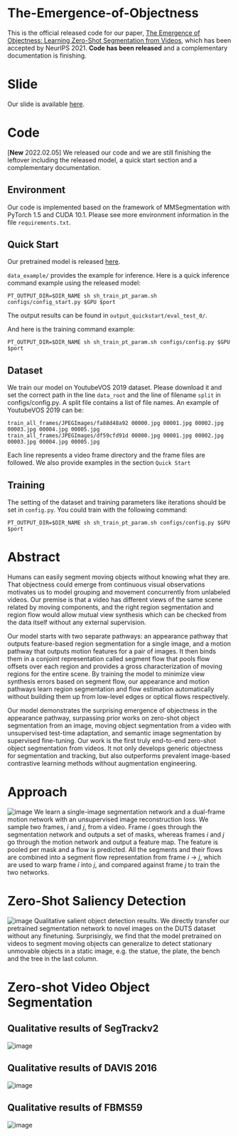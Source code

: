 # The-Emergence-of-Objectness
This is the official released code for our paper, [The Emergence of Objectness: Learning Zero-Shot Segmentation from Videos](https://openreview.net/pdf?id=grfI7Rnv5P), which has been accepted by NeurIPS 2021. **Code has been released** and a complementary documentation is finishing. 

# Slide
Our slide is available [here](https://drive.google.com/file/d/1iM6mHTHWssl8Q3vqbsW0fC4Pqki-UbfM/view?usp=sharing).

# Code
\[**New** 2022.02.05\] We released our code and we are still finishing the leftover including the released model, a quick start section and a complementary documentation. 
## Environment
Our code is implemented based on the framework of MMSegmentation with PyTorch 1.5 and CUDA 10.1. Please see more environment information in the file `requirements.txt`. 

## Quick Start
Our pretrained model is released [here](https://drive.google.com/file/d/18DYiwhd6hHfqduDfYPxmixgEOuXkne8s/view?usp=sharing). 

`data_example/` provides the example for inference. Here is a quick inference command example using the released model: 

    PT_OUTPUT_DIR=$DIR_NAME sh sh_train_pt_param.sh configs/config_start.py $GPU $port

The output results can be found in `output_quickstart/eval_test_0/`.

And here is the training command example:
    
    PT_OUTPUT_DIR=$DIR_NAME sh sh_train_pt_param.sh configs/config.py $GPU $port

## Dataset
We train our model on YoutubeVOS 2019 dataset. Please download it and set the correct path in the line `data_root` and the line of filename `split` in configs/config.py. A split file contains a list of file names. An example of YoutubeVOS 2019 can be:

    train_all_frames/JPEGImages/fa88d48a92 00000.jpg 00001.jpg 00002.jpg 00003.jpg 00004.jpg 00005.jpg 
    train_all_frames/JPEGImages/df59cfd91d 00000.jpg 00001.jpg 00002.jpg 00003.jpg 00004.jpg 00005.jpg
   
Each line represents a video frame directory and the frame files are followed. We also provide examples in the section `Quick Start`

## Training
The setting of the dataset and training parameters like iterations should be set in `config.py`. You could train with the following command:

    PT_OUTPUT_DIR=$DIR_NAME sh sh_train_pt_param.sh configs/config.py $GPU $port

# Abstract
Humans can easily segment moving objects without knowing what they are. That objectness could emerge from continuous visual observations motivates us to model grouping and movement concurrently from unlabeled videos. Our premise is that a video has different views of the same scene related by moving components, and the right region segmentation and region flow would allow mutual view synthesis which can be checked from the data itself without any external supervision. 

Our model starts with two separate pathways: an appearance pathway that outputs feature-based region segmentation for a single image, and a motion pathway that outputs motion features for a pair of images. It then binds them in a conjoint representation called segment flow that pools flow offsets over each region and provides a gross characterization of moving regions for the entire scene. By training the model to minimize view synthesis errors based on segment flow, our appearance and motion pathways learn region segmentation and flow estimation automatically without building them up from low-level edges or optical flows respectively. 

Our model demonstrates the surprising emergence of objectness in the appearance pathway, surpassing prior works on zero-shot object segmentation from an image, moving object segmentation from a video with unsupervised test-time adaptation, and semantic image segmentation by supervised fine-tuning. Our work is the first truly end-to-end zero-shot object segmentation from videos. It not only develops generic objectness for segmentation and tracking, but also outperforms prevalent image-based contrastive learning methods without augmentation engineering.

# Approach 
![image](https://user-images.githubusercontent.com/45531420/141472988-2618129e-1bee-4a12-af91-0498566f3b6f.png)
We learn a single-image segmentation network and a dual-frame motion network with an unsupervised image reconstruction loss. We sample two frames, $i$ and $j$, from a video. Frame $i$ goes through the segmentation network and outputs a set of masks, whereas frames $i$ and $j$ go through the motion network and output a feature map. The feature is pooled per mask and a flow is predicted. All the segments and their flows are combined into a segment flow representation from frame $i$ → $j$, which are used to warp frame $i$ into $j$, and compared against frame $j$ to train the two networks.

# Zero-Shot Saliency Detection
![image](https://user-images.githubusercontent.com/45531420/141473099-c36d807f-4a34-4818-b185-f8c7f44aec47.png)
Qualitative salient object detection results. We directly transfer our pretrained segmentation network to novel images on the DUTS dataset without any finetuning. Surprisingly, we find that the model pretrained on videos to segment moving objects can generalize to detect stationary unmovable objects in a static image, e.g. the statue, the plate, the bench and the tree in the last column.

# Zero-shot Video Object Segmentation
## Qualitative results of SegTrackv2
![image](https://user-images.githubusercontent.com/45531420/141473734-2c273d96-d9a5-42f3-9372-667d873f483c.png)

## Qualitative results of DAVIS 2016
![image](https://user-images.githubusercontent.com/45531420/141473806-8566300c-e399-409c-98b9-11b06483c76f.png)

## Qualitative results of FBMS59
![image](https://user-images.githubusercontent.com/45531420/141473838-ea03d3e9-5c02-4c83-b750-10ed9588a537.png)

